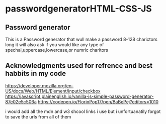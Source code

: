 # passwordgeneratorHTML-CSS-JS

Password generator
---------------------------------------------------------------------------------------------------------------------------------------------------------------------------------------------------------------
This is a Password generator that wull make a password 8-128 charictors long it will also ask if you would like any type of spechal,uppercase,lowercase,or numric charitors  


Acknowledgments
used for refrence and best habbits in my code 
---------------------------------------------------------------------------------------------------------------------------------------------------------------------------------------------------------------
https://developer.mozilla.org/en-US/docs/Web/HTML/Element/input/checkbox
https://javascript.plainenglish.io/vanilla-js-simple-password-generator-87e02e5c506a
https://codepen.io/FlorinPop17/pen/BaBePej?editors=1010

i would add all the mdn and w3 shcool links i use but i unfortuanatily forgot to save the urls from all of them 
